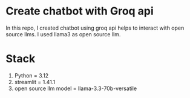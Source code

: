 # Create chatbot with Groq api

In this repo, I created chatbot using groq api helps to interact with open source llms. I used llama3 as open source llm.

# Stack

1. Python = 3.12
2. streamlit = 1.41.1
3. open source llm model = llama-3.3-70b-versatile
